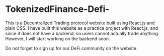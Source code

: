 # TokenizedFinance-Defi-
This is a Decentralized Trading protocol website built using React.js and plain CSS. I have built this website as a practice project with React.js, and since it does not have a backend, so users cannot actually trade anything. However, I will start working on the backend soon.

Do not forget to sign up for our DeFi community on the website.
